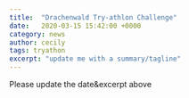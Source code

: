 ```yaml
---
title:  "Drachenwald Try-athlon Challenge"
date:   2020-03-15 15:42:00 +0000
category: news
author: cecily
tags: tryathon
excerpt: "update me with a summary/tagline"
---
```

Please update the date&excerpt  above
